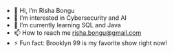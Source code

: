 - 👋 Hi, I’m Risha Bongu 
- 👀 I’m interested in Cybersecurity and AI
- 🌱 I’m currently learning SQL and Java
- 📫 How to reach me risha.bongu@gmail.com
- ⚡ Fun fact: Brooklyn 99 is my favorite show right now!

<!---
rishabongu/rishabongu is a ✨ special ✨ repository because its `README.md` (this file) appears on your GitHub profile.
You can click the Preview link to take a look at your changes.
--->
